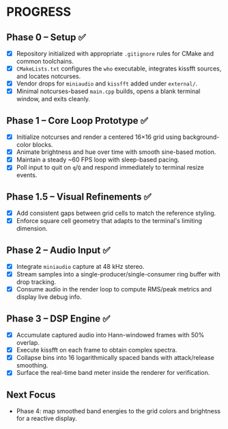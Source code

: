# PROGRESS

## Phase 0 – Setup ✅

- [x] Repository initialized with appropriate `.gitignore` rules for CMake and common toolchains.
- [x] `CMakeLists.txt` configures the `who` executable, integrates kissfft sources, and locates notcurses.
- [x] Vendor drops for `miniaudio` and `kissfft` added under `external/`.
- [x] Minimal notcurses-based `main.cpp` builds, opens a blank terminal window, and exits cleanly.

## Phase 1 – Core Loop Prototype ✅

- [x] Initialize notcurses and render a centered 16×16 grid using background-color blocks.
- [x] Animate brightness and hue over time with smooth sine-based motion.
- [x] Maintain a steady ~60 FPS loop with sleep-based pacing.
- [x] Poll input to quit on `q`/`Q` and respond immediately to terminal resize events.

## Phase 1.5 – Visual Refinements ✅

- [x] Add consistent gaps between grid cells to match the reference styling.
- [x] Enforce square cell geometry that adapts to the terminal's limiting dimension.

## Phase 2 – Audio Input ✅

- [x] Integrate `miniaudio` capture at 48 kHz stereo.
- [x] Stream samples into a single-producer/single-consumer ring buffer with drop tracking.
- [x] Consume audio in the render loop to compute RMS/peak metrics and display live debug info.

## Phase 3 – DSP Engine ✅

- [x] Accumulate captured audio into Hann-windowed frames with 50% overlap.
- [x] Execute kissfft on each frame to obtain complex spectra.
- [x] Collapse bins into 16 logarithmically spaced bands with attack/release smoothing.
- [x] Surface the real-time band meter inside the renderer for verification.

## Next Focus

- Phase 4: map smoothed band energies to the grid colors and brightness for a reactive display.
